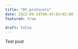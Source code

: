 ```yaml
---
title: "Ot_protocols"
date: 2022-09-24T08:43:01+02:00
featured: true

draft: false
---
```


Test post